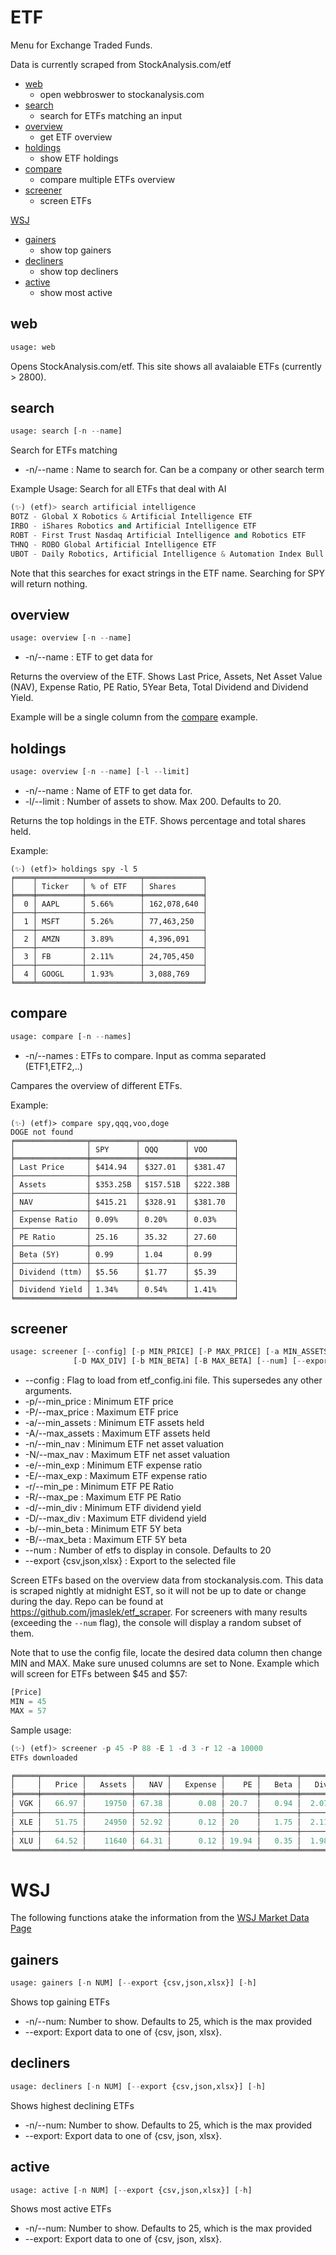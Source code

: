 # ETF
Menu for Exchange Traded Funds.

Data is currently scraped from StockAnalysis.com/etf

* [web](#web)
  * open webbroswer to stockanalysis.com
* [search](#search)
  * search for ETFs matching an input
* [overview](#overview)
  *  get ETF overview
* [holdings](#holdings)
  * show ETF holdings
* [compare](#compare)
  * compare multiple ETFs overview
* [screener](#screener)
  * screen ETFs

[WSJ](#WSJ)
* [gainers](#gainers)
  * show top gainers
* [decliners](#decliners)
  * show top decliners
* [active](#active)
  * show most active

## web <a name="web"></a>
```python
usage: web
```
Opens StockAnalysis.com/etf.  This site shows all avalaiable ETFs (currently > 2800).

## search <a name="search"></a>
```python
usage: search [-n --name]
```
Search for ETFs matching
* -n/--name : Name to search for.  Can be a company or other search term

Example Usage: Search for all ETFs that deal with AI
```python
(✨) (etf)> search artificial intelligence
BOTZ - Global X Robotics & Artificial Intelligence ETF
IRBO - iShares Robotics and Artificial Intelligence ETF
ROBT - First Trust Nasdaq Artificial Intelligence and Robotics ETF
THNQ - ROBO Global Artificial Intelligence ETF
UBOT - Daily Robotics, Artificial Intelligence & Automation Index Bull 3X Shares
```
Note that this searches for exact strings in the ETF name.  Searching for SPY will return nothing.

## overview <a name="overview"></a>
```python
usage: overview [-n --name]
```
* -n/--name : ETF to get data for

Returns the overview of the ETF.  Shows Last Price, Assets, Net Asset Value (NAV), Expense Ratio, PE Ratio, 5Year Beta, Total Dividend and Dividend Yield.

Example will be a single column from the [compare](#compare) example.

## holdings <a name="holdings"></a>
```python
usage: overview [-n --name] [-l --limit]
```
* -n/--name : Name of ETF to get data for.
* -l/--limit : Number of assets to show.  Max 200.  Defaults to 20.

Returns the top holdings in the ETF.  Shows percentage and total shares held.

Example:
```
(✨) (etf)> holdings spy -l 5
╒════╤══════════╤════════════╤═════════════╕
│    │ Ticker   │ % of ETF   │ Shares      │
╞════╪══════════╪════════════╪═════════════╡
│  0 │ AAPL     │ 5.66%      │ 162,078,640 │
├────┼──────────┼────────────┼─────────────┤
│  1 │ MSFT     │ 5.26%      │ 77,463,250  │
├────┼──────────┼────────────┼─────────────┤
│  2 │ AMZN     │ 3.89%      │ 4,396,091   │
├────┼──────────┼────────────┼─────────────┤
│  3 │ FB       │ 2.11%      │ 24,705,450  │
├────┼──────────┼────────────┼─────────────┤
│  4 │ GOOGL    │ 1.93%      │ 3,088,769   │
╘════╧══════════╧════════════╧═════════════╛
```

## compare <a name="compare"></a>
```python
usage: compare [-n --names]
```
* -n/--names : ETFs to compare.  Input as comma separated (ETF1,ETF2,..)

Campares the overview of different ETFs.

Example:

```
(✨) (etf)> compare spy,qqq,voo,doge
DOGE not found
╒════════════════╤══════════╤══════════╤══════════╕
│                │ SPY      │ QQQ      │ VOO      │
╞════════════════╪══════════╪══════════╪══════════╡
│ Last Price     │ $414.94  │ $327.01  │ $381.47  │
├────────────────┼──────────┼──────────┼──────────┤
│ Assets         │ $353.25B │ $157.51B │ $222.38B │
├────────────────┼──────────┼──────────┼──────────┤
│ NAV            │ $415.21  │ $328.91  │ $381.70  │
├────────────────┼──────────┼──────────┼──────────┤
│ Expense Ratio  │ 0.09%    │ 0.20%    │ 0.03%    │
├────────────────┼──────────┼──────────┼──────────┤
│ PE Ratio       │ 25.16    │ 35.32    │ 27.60    │
├────────────────┼──────────┼──────────┼──────────┤
│ Beta (5Y)      │ 0.99     │ 1.04     │ 0.99     │
├────────────────┼──────────┼──────────┼──────────┤
│ Dividend (ttm) │ $5.56    │ $1.77    │ $5.39    │
├────────────────┼──────────┼──────────┼──────────┤
│ Dividend Yield │ 1.34%    │ 0.54%    │ 1.41%    │
╘════════════════╧══════════╧══════════╧══════════╛
```
## screener <a name="screener"></a>
````python
usage: screener [--config] [-p MIN_PRICE] [-P MAX_PRICE] [-a MIN_ASSETS] [-A MAX_ASSETS] [-n MIN_NAV] [-N MAX_NAV] [-e MIN_EXP] [-E MAX_EXP] [-r MIN_PE] [-R MAX_PE] [-d MIN_DIV]
              [-D MAX_DIV] [-b MIN_BETA] [-B MAX_BETA] [--num] [--export {csv,json,xlsx}] [-h]
````

* --config : Flag to load from etf_config.ini file.  This supersedes any other arguments.
* -p/--min_price : Minimum ETF price
* -P/--max_price : Maximum ETF price
* -a/--min_assets : Minimum ETF assets held
* -A/--max_assets : Maximum ETF assets held
* -n/--min_nav : Minimum ETF net asset valuation
* -N/--max_nav : Maximum ETF net asset valuation
* -e/--min_exp : Minimum ETF expense ratio
* -E/--max_exp : Maximum ETF expense ratio
* -r/--min_pe : Minimum ETF PE Ratio
* -R/--max_pe : Maximum ETF PE Ratio
* -d/--min_div : Minimum ETF dividend yield
* -D/--max_div : Maximum ETF dividend yield
* -b/--min_beta : Minimum ETF 5Y beta
* -B/--max_beta : Maximum ETF 5Y beta
* --num : Number of etfs to display in console. Defaults to 20
* --export {csv,json,xlsx} : Export to the selected file

Screen ETFs based on the overview data from stockanalysis.com.  This data is scraped nightly at midnight EST, so it will not be up to date or change during the day.  Repo can be found at https://github.com/jmaslek/etf_scraper.
For screeners with many results (exceeding the `--num` flag), the console will display a random subset of them.

Note that to use the config file, locate the desired data column then change MIN and MAX.  Make sure unused columns are set to None.
Example which will screen for ETFs between $45 and $57:
```python
[Price]
MIN = 45
MAX = 57
```

Sample usage:
```python
(✨) (etf)> screener -p 45 -P 88 -E 1 -d 3 -r 12 -a 10000
ETFs downloaded

╒═════╤═════════╤══════════╤═══════╤═══════════╤═══════╤════════╤═══════╤════════════╕
│     │   Price │   Assets │   NAV │   Expense │    PE │   Beta │   Div │   DivYield │
╞═════╪═════════╪══════════╪═══════╪═══════════╪═══════╪════════╪═══════╪════════════╡
│ VGK │   66.97 │    19750 │ 67.38 │      0.08 │ 20.7  │   0.94 │  2.07 │       3.07 │
├─────┼─────────┼──────────┼───────┼───────────┼───────┼────────┼───────┼────────────┤
│ XLE │   51.75 │    24950 │ 52.92 │      0.12 │ 20    │   1.75 │  2.11 │       3.99 │
├─────┼─────────┼──────────┼───────┼───────────┼───────┼────────┼───────┼────────────┤
│ XLU │   64.52 │    11640 │ 64.31 │      0.12 │ 19.94 │   0.35 │  1.98 │       3.07 │
╘═════╧═════════╧══════════╧═══════╧═══════════╧═══════╧════════╧═══════╧════════════╛
```
# WSJ <a name="wsj"></a>
The following functions atake the information from the [WSJ Market Data Page](https://www.wsj.com/market-data)

## gainers <a name="gainers"></a>

```python
usage: gainers [-n NUM] [--export {csv,json,xlsx}] [-h]
```
Shows top gaining ETFs
* -n/--num: Number to show.  Defaults to 25, which is the max provided
* --export: Export data to one of {csv, json, xlsx}.

## decliners <a name="decliners"></a>

```python
usage: decliners [-n NUM] [--export {csv,json,xlsx}] [-h]
```
Shows highest declining ETFs
* -n/--num: Number to show.  Defaults to 25, which is the max provided
* --export: Export data to one of {csv, json, xlsx}.

## active <a name="active"></a>

```python
usage: active [-n NUM] [--export {csv,json,xlsx}] [-h]
```
Shows most active ETFs
* -n/--num: Number to show.  Defaults to 25, which is the max provided
* --export: Export data to one of {csv, json, xlsx}.
